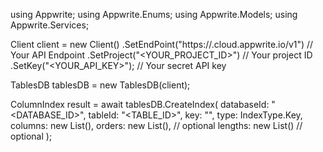 using Appwrite;
using Appwrite.Enums;
using Appwrite.Models;
using Appwrite.Services;

Client client = new Client()
    .SetEndPoint("https://<REGION>.cloud.appwrite.io/v1") // Your API Endpoint
    .SetProject("<YOUR_PROJECT_ID>") // Your project ID
    .SetKey("<YOUR_API_KEY>"); // Your secret API key

TablesDB tablesDB = new TablesDB(client);

ColumnIndex result = await tablesDB.CreateIndex(
    databaseId: "<DATABASE_ID>",
    tableId: "<TABLE_ID>",
    key: "",
    type: IndexType.Key,
    columns: new List<string>(),
    orders: new List<string>(), // optional
    lengths: new List<long>() // optional
);